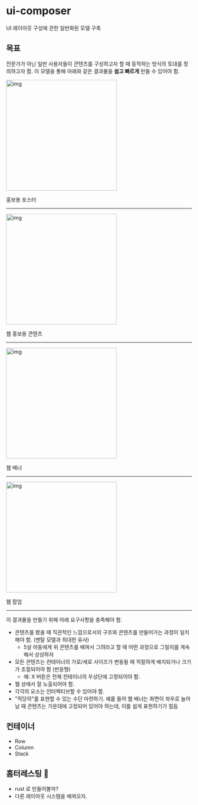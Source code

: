 # ui-composer
UI 레이아웃 구성에 관한 일반화된 모델 구축

## 목표

전문가가 아닌 일반 사용자들이 콘텐츠를 구성하고자 할 때 동작하는 방식의 토대를 정의하고자 함. 이 모델을 통해 아래와 같은 결과물을 **쉽고 빠르게** 만들 수 있어야 함.

<img src="https://github.com/echoja/ui-composer/assets/73801151/1bf0fd75-8ee3-4717-b0c9-8442aba8d88e" alt="img" width="300"></img>

홍보용 포스터

---

<img src="https://github.com/echoja/ui-composer/assets/73801151/5440d4b8-cb6f-4145-9899-d6c9cf3e4449" alt="img" width="300"></img>

웹 홍보용 콘텐츠

---

<img src="https://github.com/echoja/ui-composer/assets/73801151/17612ecc-7f45-4793-86e5-32bdf3d23af4" alt="img" width="300"></img>

웹 배너

---

<img src="https://github.com/echoja/ui-composer/assets/73801151/eb1978ba-84c9-48ea-b242-c3abe3f75c2b" alt="img" width="300"></img>

웹 팝업

---
  
이 결과물을 만들기 위해 아래 요구사항을 충족해야 함.

- 콘텐츠를 봤을 때 직관적인 느낌으로서의 구조와 콘텐츠를 만들어가는 과정이 일치해야 함. (멘탈 모델과 최대한 유사)
  - 5살 아동에게 위 콘텐츠를 배껴서 그려라고 할 때 어떤 과정으로 그릴지를 계속해서 상상하자
- 모든 콘텐츠는 컨테이너의 가로/세로 사이즈가 변동될 때 적절하게 배치되거나 크기가 조절되어야 함 (반응형)
  - 예: X 버튼은 전체 컨테이너의 우상단에 고정되어야 함. 
- 웹 상에서 잘 노출되어야 함.
- 각각의 요소는 인터랙티브할 수 있어야 함.
- "적당히"를 표현할 수 있는 수단 마련하기. 예를 들어 웹 배너는 화면이 좌우로 늘어날 때 콘텐츠는 가운데에 고정되어 있어야 하는데, 이를 쉽게 표현하기가 힘듬

## 컨테이너

- Row
- Column
- Stack


## 흠터레스팅 🤔

- rust 로 만들어볼까?
- 다른 레이아웃 시스템을 배껴오자.
